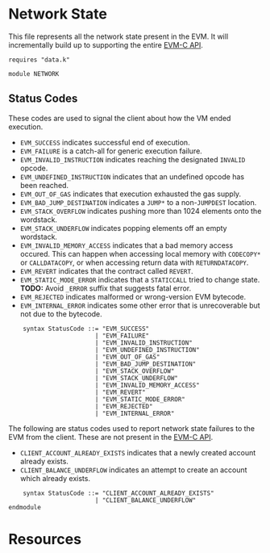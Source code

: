 Network State
=============

This file represents all the network state present in the EVM.
It will incrementally build up to supporting the entire [EVM-C API].

```k
requires "data.k"

module NETWORK
```

Status Codes
------------

These codes are used to signal the client about how the VM ended execution.

-   `EVM_SUCCESS` indicates successful end of execution.
-   `EVM_FAILURE` is a catch-all for generic execution failure.
-   `EVM_INVALID_INSTRUCTION` indicates reaching the designated `INVALID` opcode.
-   `EVM_UNDEFINED_INSTRUCTION` indicates that an undefined opcode has been reached.
-   `EVM_OUT_OF_GAS` indicates that execution exhausted the gas supply.
-   `EVM_BAD_JUMP_DESTINATION` indicates a `JUMP*` to a non-`JUMPDEST` location.
-   `EVM_STACK_OVERFLOW` indicates pushing more than 1024 elements onto the wordstack.
-   `EVM_STACK_UNDERFLOW` indicates popping elements off an empty wordstack.
-   `EVM_INVALID_MEMORY_ACCESS` indicates that a bad memory access occured.
    This can happen when accessing local memory with `CODECOPY*` or `CALLDATACOPY`, or when accessing return data with `RETURNDATACOPY`.
-   `EVM_REVERT` indicates that the contract called `REVERT`.
-   `EVM_STATIC_MODE_ERROR` indicates that a `STATICCALL` tried to change state.
    **TODO:** Avoid `_ERROR` suffix that suggests fatal error.
-   `EVM_REJECTED` indicates malformed or wrong-version EVM bytecode.
-   `EVM_INTERNAL_ERROR` indicates some other error that is unrecoverable but not due to the bytecode.

```k
    syntax StatusCode ::= "EVM_SUCCESS"
                        | "EVM_FAILURE"
                        | "EVM_INVALID_INSTRUCTION"
                        | "EVM_UNDEFINED_INSTRUCTION"
                        | "EVM_OUT_OF_GAS"
                        | "EVM_BAD_JUMP_DESTINATION"
                        | "EVM_STACK_OVERFLOW"
                        | "EVM_STACK_UNDERFLOW"
                        | "EVM_INVALID_MEMORY_ACCESS"
                        | "EVM_REVERT"
                        | "EVM_STATIC_MODE_ERROR"
                        | "EVM_REJECTED"
                        | "EVM_INTERNAL_ERROR"
```

The following are status codes used to report network state failures to the EVM from the client.
These are not present in the [EVM-C API].

-   `CLIENT_ACCOUNT_ALREADY_EXISTS` indicates that a newly created account already exists.
-   `CLIENT_BALANCE_UNDERFLOW` indicates an attempt to create an account which already exists.

```k
    syntax StatusCode ::= "CLIENT_ACCOUNT_ALREADY_EXISTS"
                        | "CLIENT_BALANCE_UNDERFLOW"
endmodule
```

Resources
=========

[EVM-C API]: <https://github.com/ethereum/evmjit/tree/master/include/evm.h>
